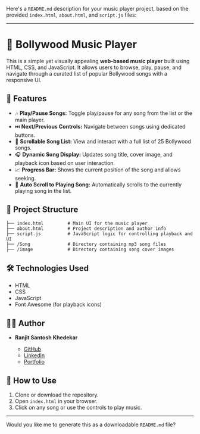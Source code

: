 Here's a `README.md` description for your music player project, based on the provided `index.html`, `about.html`, and `script.js` files:

---

# 🎵 Bollywood Music Player

This is a simple yet visually appealing **web-based music player** built using HTML, CSS, and JavaScript. It allows users to browse, play, pause, and navigate through a curated list of popular Bollywood songs with a responsive UI.

## 🚀 Features

* 🎶 **Play/Pause Songs:** Toggle play/pause for any song from the list or the main player.
* ⏭️ **Next/Previous Controls:** Navigate between songs using dedicated buttons.
* 📃 **Scrollable Song List:** View and interact with a full list of 25 Bollywood songs.
* 🎧 **Dynamic Song Display:** Updates song title, cover image, and playback icon based on user interaction.
* 📈 **Progress Bar:** Shows the current position of the song and allows seeking.
* 🔄 **Auto Scroll to Playing Song:** Automatically scrolls to the currently playing song in the list.

## 📂 Project Structure

```plaintext
├── index.html         # Main UI for the music player
├── about.html         # Project description and author info
├── script.js          # JavaScript logic for controlling playback and UI
├── /Song              # Directory containing mp3 song files
├── /image             # Directory containing song cover images
```


## 🛠️ Technologies Used

* HTML
* CSS
* JavaScript
* Font Awesome (for playback icons)

## 🧑‍💻 Author

* **Ranjit Santosh Khedekar**

  * [GitHub](https://github.com/RanjitKhedekar24)
  * [LinkedIn](https://www.linkedin.com/in/ranjit-khedekar-3055662ab/)
  * [Portfolio](https://ranjit-s-portfolio-git-main-ranjit-khedekars-projects.vercel.app/)

## 📌 How to Use

1. Clone or download the repository.
2. Open `index.html` in your browser.
3. Click on any song or use the controls to play music.

---

Would you like me to generate this as a downloadable `README.md` file?
